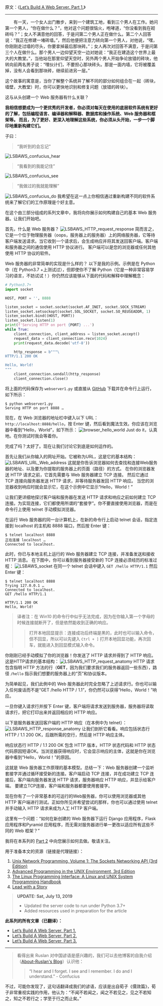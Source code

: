 ﻿原文：《[Let’s Build A Web Server. Part 1.](https://ruslanspivak.com/lsbaws-part1/)》
***
&ensp;&ensp;&ensp;&ensp;有一天，一个女人出门散步，来到一个建筑工地，看到三个男人在工作。她问第一个男人，“你在做什么？”，他对这个问题很恼火，咆哮道，“你没看到我在砌砖吗？”；女人不满意他的回答，于是问第二个男人正在做什么。第二个人回答说：“我正在修建一堵砖墙。”，然后他便把注意力转向第一个男人，对他说，“嘿，你刚刚走过墙的尽头，你要拿掉最后那块砖。”；女人再次对回答不满意，于是问第三个人在做什么。那个男人一边仰望天空一边对她说：“我正在建造这个世界上最大的大教堂。”，当他站在那里仰望天空时，另外两个男人开始争论放错的砖块，他转向前两名男子说：“嘿伙计们，不要担心那块砖头。那是一面内墙，它将被覆盖掉，没有人会看到那块砖，继续前进另一层。”

这个故事的寓意是，当你了解整个系统并了解不同的部分如何组合在一起（砖块，墙壁，大教堂）时，你可以更快地识别和修复问题（放错的砖块）。

这与从头创建一个 Web 服务器有什么关联？

**我相信想要成为一个更优秀的开发者，你必须对每天在使用的底层软件系统有更好的了解，包括编程语言、编译器和解释器、数据库和操作系统、Web 服务器和框架等。 而且，为了更好、更深入地理解这些系统，你必须从头开始，一步一个脚印地重新构建它们。**

子曰：
>“我听到的会忘记”

![LSBAWS_confucius_hear](https://img-blog.csdnimg.cn/20190721124746797.png)
>“我看到的我能记住”

![LSBAWS_confucius_see](https://img-blog.csdnimg.cn/20190721124934194.png)
> “我做过的我就能理解”

![LSBAWS_confucius_do](https://img-blog.csdnimg.cn/20190721125045241.png)
我希望在这一点上你相信通过重新构建不同的软件系统来了解它们的工作原理是个好主意。

在这个由三部分组成的系列文章中，我将向你展示如何构建自己的基本 Web 服务器。让我们开始吧。

首先，什么是 Web 服务器？
![LSBAWS_HTTP_request_response](https://img-blog.csdnimg.cn/20190721125715752.png)
简而言之，它是一个位于物理服务器（oops，服务器上的服务器）上的网络服务器，它等待客户端发送请求。当它收到一个请求后，会生成响应并将其发送回客户端。客户端和服务器之间的通信使用 HTTP 协议进行。 客户端可以是您的浏览器或任何其他使用 HTTP 协议的软件。

Web 服务器的非常简单的实现是什么样的？ 以下是我的示例。示例是在 Python 中（在 Python3.7 +上测试过），但即使你不了解 Python（它是一种非常容易学习的语言，不妨试试！）你仍然应该能够从下面的代码和解释中理解概念：
```python
# Python3.7+
import socket

HOST, PORT = '', 8888

listen_socket = socket.socket(socket.AF_INET, socket.SOCK_STREAM)
listen_socket.setsockopt(socket.SOL_SOCKET, socket.SO_REUSEADDR, 1)
listen_socket.bind((HOST, PORT))
listen_socket.listen(1)
print(f'Serving HTTP on port {PORT} ...')
while True:
    client_connection, client_address = listen_socket.accept()
    request_data = client_connection.recv(1024)
    print(request_data.decode('utf-8'))

    http_response = b"""\
HTTP/1.1 200 OK

Hello, World!
"""
    client_connection.sendall(http_response)
    client_connection.close()
```
将上面的代码保存为 `webserver1.py` 或直接从 [GitHub](https://github.com/rspivak/lsbaws/tree/master/part1) 下载并在命令行上运行，如下所示：
```
$ python webserver1.py
Serving HTTP on port 8888 …
```
现在，在 Web 浏览器的地址栏中键入以下 URL：`http://localhost:8888/hello`，按 Enter 键，然后看到魔法生效。你应该在浏览器中看到“Hello，World”，如下所示：
![browser_hello_world](https://img-blog.csdnimg.cn/20190721132606810.png)
Just do it，认真地。在你测试时我会等着你。

完成了吗？太好了。现在让我们讨论它到底是如何运作的。

首先让我们从你输入的网址开始。它被称为URL，这是它的基本结构：
![LSBAWS_URL_Web_address](https://img-blog.csdnimg.cn/20190721132907507.png)
这就是你告诉浏览器如何去查找和连接Web服务器的地址、以及要为你提取的服务器上的页面（路径）的方式。 在你的浏览器发送 HTTP 请求之前，它首先需要与 Web 服务器建立 TCP 连接。 然后它通过 TCP 连接向服务器发送 HTTP 请求，并等待服务器发回 HTTP 响应。 当您的浏览器收到响应时就会显示它，在这个示例中它显示“Hello，World！”

让我们更详细地探讨客户端和服务器在发送 HTTP 请求和响应之前如何建立 TCP 连接。为实现连接，它们都使用所谓的“套接字”。你不要直接使用浏览器，而是在命令行上使用 telnet 手动模拟浏览器。

在运行 Web 服务器的同一台计算机上，在新的命令行上启动 telnet 会话，指定连接到 localhost 的主机和 8888 端口，然后按 Enter 键：
```
$ telnet localhost 8888
正在连接 localhost …
Connected to localhost.
```
此时，你已与本地主机上运行的 Web 服务器建立 TCP 连接，并准备发送和接收 HTTP 消息。 在下图中，你可以看到服务器接受新的 TCP 连接必须经历的标准过程：
![LSBAWS_socket](https://img-blog.csdnimg.cn/20190721141111563.png)
在同一个 telnet 会话中键入 `GET /hello HTTP/1.1` 然后 Enter 键：
```
$ telnet localhost 8888
Trying 127.0.0.1 …
Connected to localhost.
GET /hello HTTP/1.1

HTTP/1.1 200 OK
Hello, World!
```
>译者注：在 Win10 的命令行中似乎无法完成，因为在你输入第一个字母的时候连接就断开了，但是依然能收到正确的响应。
>>打开本地回显提示：连接成功后终端是黑的，此时也可以输入命令，但不回显，所以可以先键入 `Ctrl + ]` 打开本地回显功能，再次回车，就能进入到回显模式输入命令。

你刚刚已经手动模拟了你的浏览器！你发送了 HTTP 请求并得到了 HTTP 响应。 这是HTTP请求的基本结构：
![LSBAWS_HTTP_request_anatomy](https://img-blog.csdnimg.cn/2019072114343332.png)
HTTP 请求包含指明 HTTP 方法的行（**GET**，因为我们要求我们的服务器返回一些东西），路径 `/hello` 指示我们想要的服务器上的“页”和协议版本。

为简单起见，我们此例中的 Web 服务器此时完全忽略了上述请求行。你也可以输入任何废话而不是“GET /hello HTTP / 1.1”，你仍然可以获得“Hello，World！”响应。

一旦你键入请求行并按下 Enter 键，客户端将请求发送到服务器，服务器将读取请求行，把它打印出来并返回相应的 HTTP 响应。

以下是服务器发送回客户端的 HTTP 响应（在本例中为 telnet）：
![LSBAWS_HTTP_response_anatomy](https://img-blog.csdnimg.cn/20190721144504166.png)
让我们剖析它看看。响应包括状态行 HTTP / 1.1 200 OK，后跟所需的空行，然后是 HTTP 响应主体。

响应状态行 HTTP / 1.1 200 OK 包含 HTTP 版本，HTTP 状态代码和 HTTP 状态代码原因短语OK。当浏览器获得响应时，它会显示响应的主体，这就是你在浏览器中看到“Hello，World！”的原因。

这就是 Web 服务器工作原理的基本模型。总结一下：Web 服务器创建一个监听套接字并通过循环接受新的连接。客户端启动 TCP 连接，并在成功建立 TCP 连接后，客户端向服务器发送 HTTP 请求，服务器响应 HTTP 响应，并显示给客户端。 要建立TCP连接，客户端和服务器都要使用套接字。

现在你有了一个非常基本的可运行的Web服务器，你可以使用浏览器或其他 HTTP 客户端进行测试。正如你所见并希望尝试的那样，你也可以通过使用 telnet 并手动输入 HTTP 请求来成为人工 HTTP 客户端。

这里有一个问题：“如何在新创建的 Web 服务器下运行 Django 应用程序，Flask 应用程序和Pyramid 应用程序，而无需对服务器进行单一更改以适应所有这些不同的 Web 框架？”

我将在本系列的 [Part 2](https://github.com/S-HuaBomb/Build-a-Web-Server-Translate/blob/master/%E7%BF%BB%E8%AF%91%EF%BC%9ALet's%20Build%20A%20Web%20Server.Part%202.md) 中向您展示如何去做。敬请关注。

用于准备本文的资源（链接是代理链接）：
1. [Unix Network Programming, Volume 1: The Sockets Networking API (3rd Edition)](https://www.amazon.com/gp/product/0131411551/ref=as_li_tl?ie=UTF8&camp=1789&creative=9325&creativeASIN=0131411551&linkCode=as2&tag=russblo0b-20&linkId=2F4NYRBND566JJQL)
2. [Advanced Programming in the UNIX Environment, 3rd Edition](https://www.amazon.com/gp/product/0321637739/ref=as_li_tl?ie=UTF8&camp=1789&creative=9325&creativeASIN=0321637739&linkCode=as2&tag=russblo0b-20&linkId=3ZYAKB537G6TM22J)
3. [The Linux Programming Interface: A Linux and UNIX System Programming Handbook](https://www.amazon.com/gp/product/1593272200/ref=as_li_tl?ie=UTF8&camp=1789&creative=9325&creativeASIN=1593272200&linkCode=as2&tag=russblo0b-20&linkId=CHFOMNYXN35I2MON)
4. [Lead with a Story](https://www.amazon.com/gp/product/0814420303/ref=as_li_tl?ie=UTF8&camp=1789&creative=9325&creativeASIN=0814420303&linkCode=as2&tag=russblo0b-20&linkId=HY2LNXTSGPPFZ2EV)

>**UPDATE: Sat, July 13, 2019**
> * Updated the server code to run under Python 3.7+
> * Added resources used in preparation for the article

**此系列的所有文章（已翻译）：**
* [Let’s Build A Web Server. Part 1.](https://github.com/S-HuaBomb/Build-a-Web-Server-Translate/blob/master/%E7%BF%BB%E8%AF%91%EF%BC%9ALet's%20Build%20A%20Web%20Server.Part%201.md)
* [Let’s Build A Web Server. Part 2.](https://github.com/S-HuaBomb/Build-a-Web-Server-Translate/blob/master/%E7%BF%BB%E8%AF%91%EF%BC%9ALet's%20Build%20A%20Web%20Server.Part%202.md)
* [Let’s Build A Web Server. Part 3.]()
***
>看得出来 Ruslan 对中国谚语是感兴趣的，我们可以去他博客的自我介绍（[About-Ruslan's Blog](https://ruslanspivak.com/pages/about/)）认识他：
>> “I hear and I forget. I see and I remember. I do and I understand.” - Confucius

不过，可能你发现了，这句话翻译成我们的谚语，应该是出自荀子《儒效篇》，荀子非常重视实践的作用，他认为：“不闻不若闻之，闻之不若见之，见之不若知之，知之不若行之；学至于行之而止矣。”
